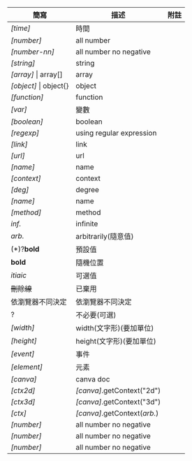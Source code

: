 | 簡寫 | 描述 | 附註 |
| ----- | ----- | ----- |
| *\[time\]* | 時間 | |
| *\[number\]* | all number | |
| *\[number-nn\]* | all number no negative | |
| *\[string\]* | string | |
| *\[array\]* \| array\[\] | array | |
| *\[object\]* \| object\{\} | object | |
| *\[function\]* | function | |
| *\[var\]* | 變數 | |
| *\[boolean\]* | boolean | |
| *\[regexp\]* | using regular expression | |
| *\[link\]* | link | |
| *\[url\]* | url | |
| *\[name\]* | name | |
| *\[context\]* | context | |
| *\[deg\]* | degree | |
| *\[name\]* | name | |
| *\[method\]* | method | |
| *inf.* | infinite | |
| *arb.* | arbitrarily(隨意值) | |
| (\*)?**bold** | 預設值 | |
| **bold** | 隨機位置 | |
| *itiaic* | 可選值 | |
| ~~刪除線~~ | 已棄用 | |
| 依瀏覽器不同決定 | 依瀏覽器不同決定 | |
| ? | 不必要(可選) | |
| *\[width\]* | width(文字形)(要加單位) | |
| *\[height\]* | height(文字形)(要加單位) | |
| *\[event\]* | 事件 | |
| *\[element\]* | 元素 | |
| *\[canva\]* | canva doc | |
| *\[ctx2d\]* | *\[canva\]*.getContext("2d") | |
| *\[ctx3d\]* | *\[canva\]*.getContext("3d") | |
| *\[ctx\]* | *\[canva\]*.getContext(*arb.*) | |
| *\[number\]* | all number no negative | |
| *\[number\]* | all number no negative | |
| *\[number\]* | all number no negative | |